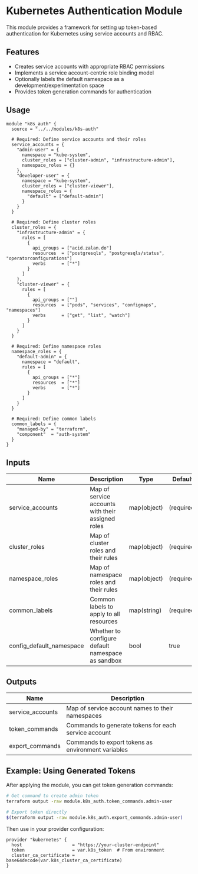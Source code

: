 # Kubernetes Authentication Module

This module provides a framework for setting up token-based authentication for Kubernetes using service accounts and RBAC.

## Features

- Creates service accounts with appropriate RBAC permissions
- Implements a service account-centric role binding model
- Optionally labels the default namespace as a development/experimentation space
- Provides token generation commands for authentication

## Usage

```hcl
module "k8s_auth" {
  source = "../../modules/k8s-auth"

  # Required: Define service accounts and their roles
  service_accounts = {
    "admin-user" = {
      namespace = "kube-system",
      cluster_roles = ["cluster-admin", "infrastructure-admin"],
      namespace_roles = {}
    },
    "developer-user" = {
      namespace = "kube-system",
      cluster_roles = ["cluster-viewer"],
      namespace_roles = {
        "default" = ["default-admin"]
      }
    }
  }

  # Required: Define cluster roles
  cluster_roles = {
    "infrastructure-admin" = {
      rules = [
        {
          api_groups = ["acid.zalan.do"]
          resources  = ["postgresqls", "postgresqls/status", "operatorconfigurations"]
          verbs      = ["*"]
        }
      ]
    },
    "cluster-viewer" = {
      rules = [
        {
          api_groups = [""]
          resources  = ["pods", "services", "configmaps", "namespaces"]
          verbs      = ["get", "list", "watch"]
        }
      ]
    }
  }

  # Required: Define namespace roles
  namespace_roles = {
    "default-admin" = {
      namespace = "default",
      rules = [
        {
          api_groups = ["*"]
          resources  = ["*"]
          verbs      = ["*"]
        }
      ]
    }
  }

  # Required: Define common labels
  common_labels = {
    "managed-by" = "terraform",
    "component"  = "auth-system"
  }
}
```

## Inputs

| Name | Description | Type | Default |
|------|-------------|------|---------|
| service_accounts | Map of service accounts with their assigned roles | map(object) | (required) |
| cluster_roles | Map of cluster roles and their rules | map(object) | (required) |
| namespace_roles | Map of namespace roles and their rules | map(object) | (required) |
| common_labels | Common labels to apply to all resources | map(string) | (required) |
| config_default_namespace | Whether to configure default namespace as sandbox | bool | true |

## Outputs

| Name | Description |
|------|-------------|
| service_accounts | Map of service account names to their namespaces |
| token_commands | Commands to generate tokens for each service account |
| export_commands | Commands to export tokens as environment variables |

## Example: Using Generated Tokens

After applying the module, you can get token generation commands:

```bash
# Get command to create admin token
terraform output -raw module.k8s_auth.token_commands.admin-user

# Export token directly
$(terraform output -raw module.k8s_auth.export_commands.admin-user)
```

Then use in your provider configuration:

```hcl
provider "kubernetes" {
  host                   = "https://your-cluster-endpoint"
  token                  = var.k8s_token  # From environment
  cluster_ca_certificate = base64decode(var.k8s_cluster_ca_certificate)
}
```
